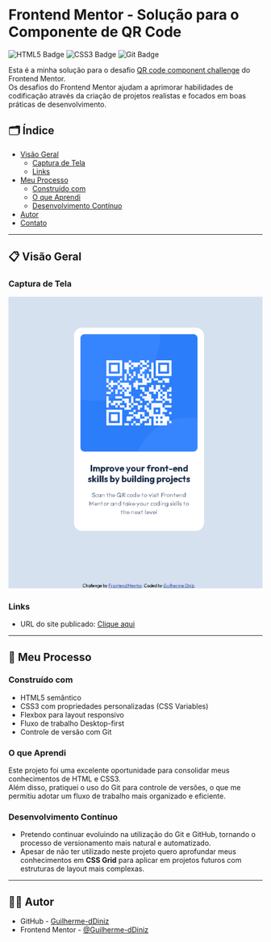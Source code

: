 # Frontend Mentor - Solução para o Componente de QR Code

![HTML5 Badge](https://img.shields.io/badge/HTML5-E34F26?style=for-the-badge&logo=html5&logoColor=white)
![CSS3 Badge](https://img.shields.io/badge/CSS3-1572B6?style=for-the-badge&logo=css3&logoColor=white)
![Git Badge](https://img.shields.io/badge/Git-F05032?style=for-the-badge&logo=git&logoColor=white)

Esta é a minha solução para o desafio [QR code component challenge](https://www.frontendmentor.io/challenges/qr-code-component-iux_sIO_H) do Frontend Mentor.  
Os desafios do Frontend Mentor ajudam a aprimorar habilidades de codificação através da criação de projetos realistas e focados em boas práticas de desenvolvimento.

## 🗂️ Índice

- [Visão Geral](#visão-geral)
  - [Captura de Tela](#captura-de-tela)
  - [Links](#links)
- [Meu Processo](#meu-processo)
  - [Construído com](#construído-com)
  - [O que Aprendi](#o-que-aprendi)
  - [Desenvolvimento Contínuo](#desenvolvimento-contínuo)
- [Autor](#autor)
- [Contato](#contato)

---

## 📋 Visão Geral

### Captura de Tela

![Captura de Tela do Projeto](image.png)

### Links

- URL do site publicado: [Clique aqui]([https://your-live-site-url.com](https://guilherme-ddiniz.github.io/qr-code-main/))

---

## 🚀 Meu Processo

### Construído com

- HTML5 semântico
- CSS3 com propriedades personalizadas (CSS Variables)
- Flexbox para layout responsivo
- Fluxo de trabalho Desktop-first
- Controle de versão com Git

### O que Aprendi

Este projeto foi uma excelente oportunidade para consolidar meus conhecimentos de HTML e CSS3.  
Além disso, pratiquei o uso do Git para controle de versões, o que me permitiu adotar um fluxo de trabalho mais organizado e eficiente.

### Desenvolvimento Contínuo

- Pretendo continuar evoluindo na utilização do Git e GitHub, tornando o processo de versionamento mais natural e automatizado.
- Apesar de não ter utilizado neste projeto quero aprofundar meus conhecimentos em **CSS Grid** para aplicar em projetos futuros com estruturas de layout mais complexas.

---

## 👨‍💻 Autor

- GitHub - [Guilherme-dDiniz](https://github.com/Guilherme-dDiniz)
- Frontend Mentor - [@Guilherme-dDiniz](https://www.frontendmentor.io/profile/Guilherme-dDiniz)


